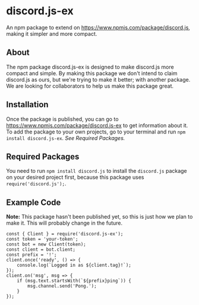 # discord.js-ex
An npm package to extend on https://www.npmjs.com/package/discord.js, making it simpler and more compact.
## About
The npm package discord.js-ex is designed to make discord.js more compact and simple.
By making this package we don't intend to claim discord.js as ours, but we're trying to make it better; with another package.
We are looking for collaborators to help us make this package great.
## Installation
Once the package is published, you can go to https://www.npmjs.com/package/discord.js-ex to get information about it. 
To add the package to your own projects, go to your terminal and run `npm install discord.js-ex`. *See Required Packages.*
## Required Packages
You need to run `npm install discord.js` to install the `discord.js` package on your desired project first, because this package uses `require('discord.js');`. 
## Example Code
**Note:** This package hasn't been published yet, so this is just how we plan to make it. This will probably change in the future.


	const { Client } = require('discord.js-ex');
	const token = 'your-token';
	const bot = new Client(token);
	const client = bot.client;
	const prefix = '!';
	client.once('ready', () => {
		console.log(`Logged in as ${client.tag}!`);
	});
	client.on('msg', msg => {
		if (msg.text.startsWith(`${prefix}ping`)) {
			msg.channel.send('Pong.');
		}
	});
